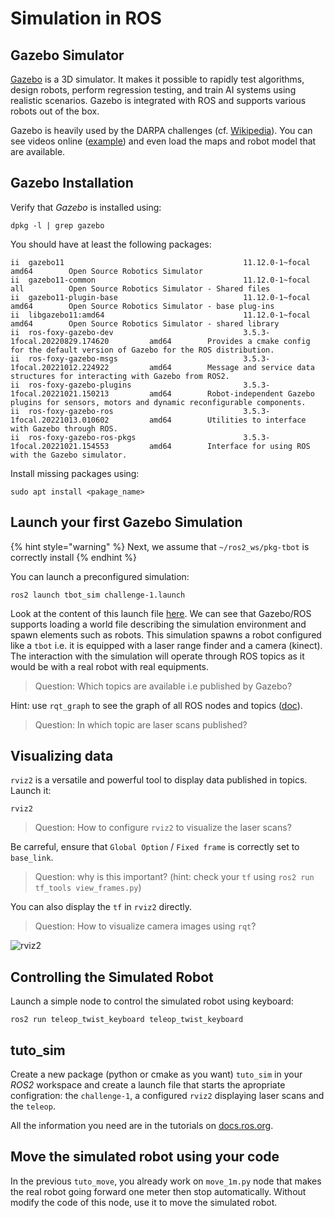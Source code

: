 # Simulation in ROS

## Gazebo Simulator

[Gazebo](http://gazebosim.org/) is a 3D simulator.
It makes it possible to rapidly test algorithms, design robots, perform regression testing, and train AI systems using realistic scenarios.
Gazebo is integrated with ROS and supports various robots out of the box.

Gazebo is heavily used by the DARPA challenges (cf. [Wikipedia](https://en.wikipedia.org/wiki/Gazebo_simulator)).
You can see videos online ([example](https://www.youtube.com/watch?v=v6-heLIg85o)) and even load the maps and robot model that are available.

## Gazebo Installation

Verify that _Gazebo_ is installed using:

```console
dpkg -l | grep gazebo
```

You should have at least the following packages:

```
ii  gazebo11                                        11.12.0-1~focal                      amd64        Open Source Robotics Simulator
ii  gazebo11-common                                 11.12.0-1~focal                      all          Open Source Robotics Simulator - Shared files
ii  gazebo11-plugin-base                            11.12.0-1~focal                      amd64        Open Source Robotics Simulator - base plug-ins
ii  libgazebo11:amd64                               11.12.0-1~focal                      amd64        Open Source Robotics Simulator - shared library
ii  ros-foxy-gazebo-dev                             3.5.3-1focal.20220829.174620         amd64        Provides a cmake config for the default version of Gazebo for the ROS distribution.
ii  ros-foxy-gazebo-msgs                            3.5.3-1focal.20221012.224922         amd64        Message and service data structures for interacting with Gazebo from ROS2.
ii  ros-foxy-gazebo-plugins                         3.5.3-1focal.20221021.150213         amd64        Robot-independent Gazebo plugins for sensors, motors and dynamic reconfigurable components.
ii  ros-foxy-gazebo-ros                             3.5.3-1focal.20221013.010602         amd64        Utilities to interface with Gazebo through ROS.
ii  ros-foxy-gazebo-ros-pkgs                        3.5.3-1focal.20221021.154553         amd64        Interface for using ROS with the Gazebo simulator.
```

Install missing packages using: 

```console
sudo apt install <pakage_name>
```

## Launch your first Gazebo Simulation

{% hint style="warning" %}
Next, we assume that `~/ros2_ws/pkg-tbot` is correctly install
{% endhint %}

You can launch a preconfigured simulation:

```console
ros2 launch tbot_sim challenge-1.launch
```

Look at the content of this launch file [here](https://bitbucket.org/imt-mobisyst/mb6-tbot/src/master/tbot_sim/launch/challenge-1.launch.py).
We can see that Gazebo/ROS supports loading a world file describing the simulation environment and spawn elements such as robots.
This simulation spawns a robot configured like a `tbot` i.e. it is equipped with a laser range finder and a camera (kinect).
The interaction with the simulation will operate through ROS topics as it would be with a real robot with real equipments.

> Question: Which topics are available i.e published by Gazebo?

Hint: use `rqt_graph` to see the graph of all ROS nodes and topics ([doc](https://docs.ros.org/en/foxy/Concepts/About-RQt.html)).

> Question: In which topic are laser scans published? 

## Visualizing data

`rviz2` is a versatile and powerful tool to display data published in topics.
Launch it:

```console
rviz2
```

> Question: How to configure `rviz2` to visualize the laser scans?

Be carreful, ensure that `Global Option` / `Fixed frame` is correctly set to `base_link`.

> Question: why is this important? (hint: check your `tf` using `ros2 run tf_tools view_frames.py`)

You can also display the `tf` in `rviz2` directly.

> Question: How to visualize camera images using `rqt`?

![rviz2](../files/SLAM/rviz_laserscan.png)

## Controlling the Simulated Robot

Launch a simple node to control the simulated robot using keyboard:

```console
ros2 run teleop_twist_keyboard teleop_twist_keyboard
```

## tuto_sim

Create a new package (python or cmake as you want) `tuto_sim` in your _ROS2_ workspace and create a launch file that starts the apropriate configration: the `challenge-1`, a configured `rviz2` displaying laser scans and the `teleop`.

All the information you need are in the tutorials on [docs.ros.org](https://docs.ros.org/en/foxy/Tutorials/Intermediate/Launch/Launch-Main.html).

## Move the simulated robot using your code

In the previous `tuto_move`, you already work on `move_1m.py` node that makes the real robot going forward one meter then stop automatically.
Without modify the code of this node, use it to move the simulated robot.
